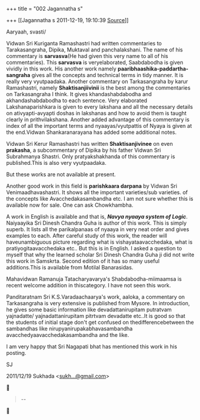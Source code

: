 +++
title = "002 Jagannatha s"

+++
[[Jagannatha s	2011-12-19, 19:10:39 [Source](https://groups.google.com/g/bvparishat/c/Rb64IicFPCs)]]



Aaryaah, svasti/

  

Vidwan Sri Kuriganta Ramashastri had written commentaries to
Tarakasangraha, Dipika, Muktaval and panchalakshani. The name of his commentary is **sarvasva**(He had given this very name to all of his commentaries). This **sarvasva** is veryelaborated, Saabdabodha is given vividly in this work. His another work namely **paaribhaashika-paddartha-sangraha** gives all the concepts and technical terms in tidy manner. It is really very vyutpaadaka. Another commentary on Tarkasangraha by karur Ramashastri, namely **Shaktisanjiivinii** is the best among the commentaries on Tarkasangraha I think. It gives khandashabdabodha and akhandashabdabodha to each sentence. Very elaborated Lakshanaparishkara is given to every lakshana and all the necessary details on ativyapti-avyapti doshas in lakshanas and how to avoid them is taught clearly in prithvilakshana. Another added advantage of this commentary is index of all the important terms and nyaayas/vyutpattis of Nyaya is given at the end.Vidwan Shankaranarayana has added some additional notes.

Vidwan Sri Kerur Ramashastri has written **Shaktisanjivinee** on even **prakasha**, a subcommentary of Dipika by his father Vidwan Sri Subrahmanya Shastri. Only pratyakshakhanda of this commentary is published.This is also very vyutpaadaka.

But these works are not available at present.

  

Another good work in this field is **parishkaara darpana** by Vidwan Sri Venimaadhavashastri. It shows all the important varieties/sub varieties. of the concepts like Avacchedakasambandha etc. I am not sure whether this is available now for sale. One can ask Chowkhambha.  
  
A work in English is available and that is, ***Navya nyaaya system of Logic***. Naiyaayika Sri Dinesh Chandra Guha is author of this work. This is simply superb. It lists all the parikalpanaas of nyaaya in very neat order and gives examples to each. After careful study of this work, the reader will haveunambiguous picture regarding what is vishayataavacchedaka, what is pratiyogitaavacchedaka etc.. But this is in English. I asked a question to myself that why the learned scholar Sri Dinesh Chandra Guha ji did not write this work in Samskrta. Second edition of it has so many useful additions.This is available from Motilal Banarasidas.

  

Mahavidwan Ramanuja Tatacharyavarya's Shabdabodha-miimaamsa is recent welcome addition in thiscategory. I have not seen this work.

  

Panditaratnam Sri K.S.Varadaachaarya's work, aaloka, a commentary on Tarkasangraha is very extensive is published from Mysore. In introduction, he gives some basic information like devadattanirupitam putratvam yajnadatte/ yajnadattanirupitam pitrtvam devadatte etc..It is good so that the students of initial stage don't get confused on thedifferencebetween the sambandhas like nirupyanirupakabhavasambandha avacchedyaavacchedakasambandha and the like.

  

I am very happy that Sri Nagapati bhat has mentioned this work in his posting. 

  

SJ

  

  

2011/12/19 Sukhada \<[sukh...@gmail.com]()\>  



> --  



